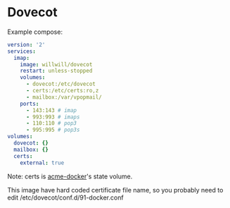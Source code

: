 # Dovecot

Example compose:

```yaml
version: '2'
services:
  imap:
    image: willwill/dovecot
    restart: unless-stopped
    volumes:
      - dovecot:/etc/dovecot
      - certs:/etc/certs:ro,z
      - mailbox:/var/vpopmail/
    ports:
      - 143:143 # imap
      - 993:993 # imaps
      - 110:110 # pop3
      - 995:995 # pop3s
volumes:
  dovecot: {}
  mailbox: {}
  certs:
    external: true
```

Note: certs is [acme-docker](https://hub.docker.com/r/willwill/acme-docker/)'s state volume.

This image have hard coded certificate file name, so you probably need to edit /etc/dovecot/conf.d/91-docker.conf
